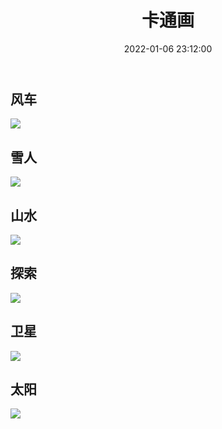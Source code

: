 ﻿---
title: 卡通画
date: 2022-01-06 23:12:00
sidebar: false
tags:
 - 绘画设计展
categories:
 - 地理人文
---

## 风车

![](/geoncs/images/Windmill.svg)

## 雪人

![](/geoncs/images/Snowman.svg)

## 山水

![](/geoncs/images/Landscape.svg)

## 探索

![](/geoncs/images/Explore.svg)

## 卫星

![](/geoncs/images/Satellite.svg)

## 太阳

![](/geoncs/images/Sun.svg)

